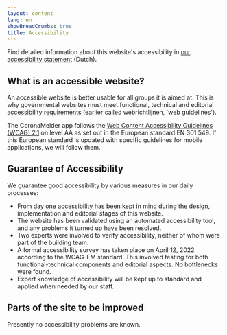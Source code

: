 ```yaml
---
layout: content
lang: en
showBreadCrumbs: true
title: Accessibility
---
```

<p class="md-block-lead md-text-color-RO-donkerblauw" markdown="1">
  Find detailed information about this website's accessibility in <a href="https://www.toegankelijkheidsverklaring.nl/register/3214" hreflang="nl">our accessibility statement</a> (Dutch).
</p>

## What is an accessible website?

An accessible website is better usable for all groups it is aimed at. This is why governmental websites must meet functional, technical and editorial [accessibility requirements](https://www.digitoegankelijk.nl/) (earlier called webrichtlijnen, 'web guidelines').

The CoronaMelder app follows the [Web Content Accessibility Guidelines (WCAG) 2.1](https://www.w3.org/TR/2018/REC-WCAG21-20180605/) on level AA as set out in the European standard EN 301 549. If this European standard is updated with specific guidelines for mobile applications, we will follow them.


## Guarantee of Accessibility

We guarantee good accessibility by various measures in our daily processes:

- From day one accessibility has been kept in mind during the design, implementation and editorial stages of this website.
- The website has been validated using an automated accessibility tool, and any problems it turned up have been resolved.
- Two experts were involved to verify accessibility, neither of whom were part of the building team.
- A formal accessibility survey has taken place on April 12, 2022 according to the WCAG-EM standard. This involved testing for both functional-technical components and editorial aspects. No bottlenecks were found.
- Expert knowledge of accessibility will be kept up to standard and applied when needed by our staff.


## Parts of the site to be improved 

Presently no accessibility problems are known.
